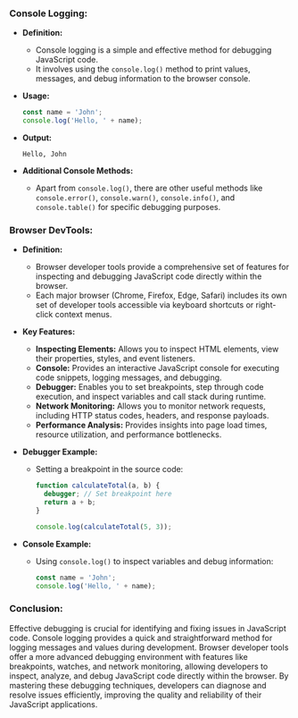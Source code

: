 ### Console Logging:

- **Definition:**
  - Console logging is a simple and effective method for debugging JavaScript code.
  - It involves using the `console.log()` method to print values, messages, and debug information to the browser console.

- **Usage:**
  ```javascript
  const name = 'John';
  console.log('Hello, ' + name);
  ```

- **Output:**
  ```
  Hello, John
  ```

- **Additional Console Methods:**
  - Apart from `console.log()`, there are other useful methods like `console.error()`, `console.warn()`, `console.info()`, and `console.table()` for specific debugging purposes.

### Browser DevTools:

- **Definition:**
  - Browser developer tools provide a comprehensive set of features for inspecting and debugging JavaScript code directly within the browser.
  - Each major browser (Chrome, Firefox, Edge, Safari) includes its own set of developer tools accessible via keyboard shortcuts or right-click context menus.

- **Key Features:**
  - **Inspecting Elements:** Allows you to inspect HTML elements, view their properties, styles, and event listeners.
  - **Console:** Provides an interactive JavaScript console for executing code snippets, logging messages, and debugging.
  - **Debugger:** Enables you to set breakpoints, step through code execution, and inspect variables and call stack during runtime.
  - **Network Monitoring:** Allows you to monitor network requests, including HTTP status codes, headers, and response payloads.
  - **Performance Analysis:** Provides insights into page load times, resource utilization, and performance bottlenecks.

- **Debugger Example:**
  - Setting a breakpoint in the source code:
    ```javascript
    function calculateTotal(a, b) {
      debugger; // Set breakpoint here
      return a + b;
    }

    console.log(calculateTotal(5, 3));
    ```

- **Console Example:**
  - Using `console.log()` to inspect variables and debug information:
    ```javascript
    const name = 'John';
    console.log('Hello, ' + name);
    ```

### Conclusion:

Effective debugging is crucial for identifying and fixing issues in JavaScript code. Console logging provides a quick and straightforward method for logging messages and values during development. Browser developer tools offer a more advanced debugging environment with features like breakpoints, watches, and network monitoring, allowing developers to inspect, analyze, and debug JavaScript code directly within the browser. By mastering these debugging techniques, developers can diagnose and resolve issues efficiently, improving the quality and reliability of their JavaScript applications.